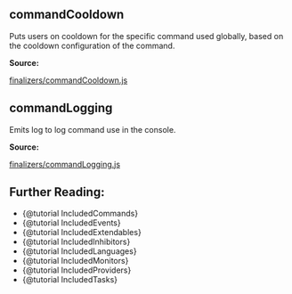 ## commandCooldown

Puts users on cooldown for the specific command used globally, based on the cooldown configuration of the command.

**Source:**

[finalizers/commandCooldown.js](https://github.com/dirigeants/klasa/blob/master/src/finalizers/commandCooldown.js)

## commandLogging

Emits log to log command use in the console.

**Source:**

[finalizers/commandLogging.js](https://github.com/dirigeants/klasa/blob/master/src/finalizers/commandLogging.js)

## Further Reading:

- {@tutorial IncludedCommands}
- {@tutorial IncludedEvents}
- {@tutorial IncludedExtendables}
- {@tutorial IncludedInhibitors}
- {@tutorial IncludedLanguages}
- {@tutorial IncludedMonitors}
- {@tutorial IncludedProviders}
- {@tutorial IncludedTasks}
